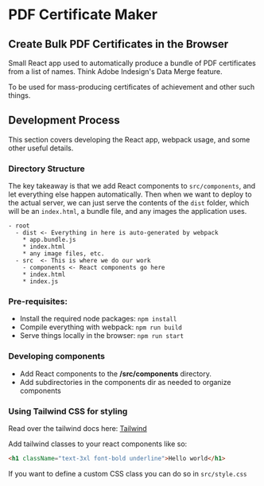 # PDF Certificate Maker
## Create Bulk PDF Certificates in the Browser

Small React app used to automatically produce a bundle of PDF certificates
from a list of names. Think Adobe Indesign's Data Merge feature.

To be used for mass-producing certificates of achievement and other such
things.

## Development Process
This section covers  developing the React app, webpack usage,
and some other useful details.

### Directory Structure
The key takeaway is that we add React components to `src/components`, 
and let everything else happen automatically. Then when we want to deploy
to the actual server, we can just serve the contents of the 
`dist` folder, which will be an `index.html`, a bundle file, and any images 
the application uses.

```
- root
  - dist <- Everything in here is auto-generated by webpack
    * app.bundle.js
    * index.html
    * any image files, etc.
  - src  <- This is where we do our work
    - components <- React components go here
    * index.html
    * index.js
```

### Pre-requisites:
- Install the required node packages: `npm install`
- Compile everything with webpack: `npm run build`
- Serve things locally in the browser: `npm run start`

### Developing components
- Add React components to the **/src/components** directory. 
- Add subdirectories in the components dir as needed to organize components

### Using Tailwind CSS for styling
Read over the tailwind docs here: [Tailwind](https://tailwindcss.com/docs/utility-first)

Add tailwind classes to your react components like so:
```html
<h1 className="text-3xl font-bold underline">Hello world</h1>
```

If you want to define a custom CSS class you can do so in `src/style.css`

